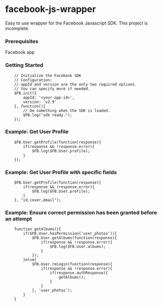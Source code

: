 # facebook-js-wrapper
Easy to use wrapper for the Facebook Javascript SDK.
This project is incomplete.

### Prerequisites

Facebook app

### Getting Started

```
	// Initialize the Facebook SDK
	// Configuration:
	// appId and version are the only two required options.
	// You can specify more if needed.
	$FB.init({
		appId: '<your-app-id>',
		version: 'v2.9'
	}, function(){
		// Do something when the SDK is loaded.
		$FB.log("sdk ready.");
	});
```

### Example: Get User Profile

```
	$FB.User.getProfile(function(response){
		if(response && !response.error){
			$FB.log($FB.User.profile);
		}
	});
```

### Example: Get User Profile with specific fields

```
	$FB.User.getProfile(function(response){
		if(response && !response.error){
			$FB.log($FB.User.profile);
		}
	}, "id,cover,email");
```

### Example: Ensure correct permission has been granted before an attempt

```
	function getAlbums(){
		if($FB.User.hasPermission('user_photos')){
			$FB.User.getAlbums(function(response){
				if(response && !response.error){
					$FB.log($FB.User.albums);
				}
			});
		}else{
			$FB.User.reLogin(function(response){
				if(response && !response.error){
					if(response.authResponse){
						getAlbums();
					}
				}
			}, 'user_photos');
		}
	}
```